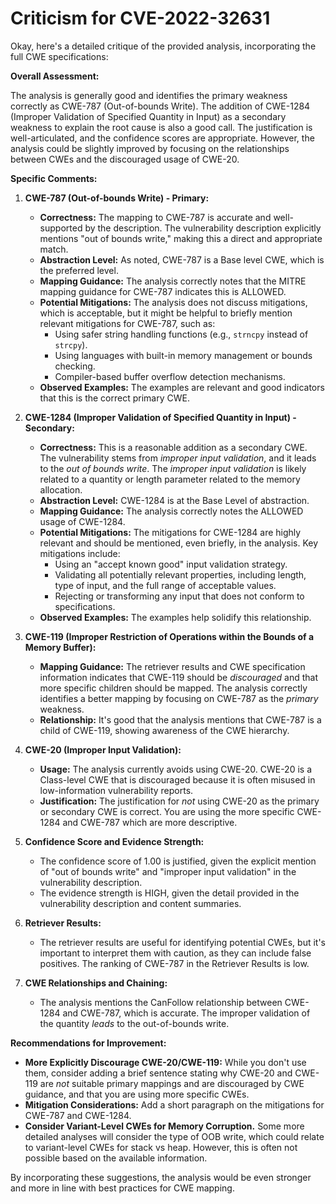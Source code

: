 # Criticism for CVE-2022-32631

Okay, here's a detailed critique of the provided analysis, incorporating the full CWE specifications:

**Overall Assessment:**

The analysis is generally good and identifies the primary weakness correctly as CWE-787 (Out-of-bounds Write). The addition of CWE-1284 (Improper Validation of Specified Quantity in Input) as a secondary weakness to explain the root cause is also a good call. The justification is well-articulated, and the confidence scores are appropriate. However, the analysis could be slightly improved by focusing on the relationships between CWEs and the discouraged usage of CWE-20.

**Specific Comments:**

1.  **CWE-787 (Out-of-bounds Write) - Primary:**

    *   **Correctness:**  The mapping to CWE-787 is accurate and well-supported by the description. The vulnerability description explicitly mentions "out of bounds write," making this a direct and appropriate match.
    *   **Abstraction Level:** As noted, CWE-787 is a Base level CWE, which is the preferred level.
    *   **Mapping Guidance:** The analysis correctly notes that the MITRE mapping guidance for CWE-787 indicates this is ALLOWED.
    *   **Potential Mitigations:**  The analysis does not discuss mitigations, which is acceptable, but it might be helpful to briefly mention relevant mitigations for CWE-787, such as:
        *   Using safer string handling functions (e.g., `strncpy` instead of `strcpy`).
        *   Using languages with built-in memory management or bounds checking.
        *   Compiler-based buffer overflow detection mechanisms.
    *   **Observed Examples:** The examples are relevant and good indicators that this is the correct primary CWE.

2.  **CWE-1284 (Improper Validation of Specified Quantity in Input) - Secondary:**

    *   **Correctness:** This is a reasonable addition as a secondary CWE.  The vulnerability stems from *improper input validation*, and it leads to the *out of bounds write*. The *improper input validation* is likely related to a quantity or length parameter related to the memory allocation.
    *   **Abstraction Level:** CWE-1284 is at the Base Level of abstraction.
    *   **Mapping Guidance:** The analysis correctly notes the ALLOWED usage of CWE-1284.
    *   **Potential Mitigations:** The mitigations for CWE-1284 are highly relevant and should be mentioned, even briefly, in the analysis. Key mitigations include:
        *   Using an "accept known good" input validation strategy.
        *   Validating all potentially relevant properties, including length, type of input, and the full range of acceptable values.
        *   Rejecting or transforming any input that does not conform to specifications.
    *   **Observed Examples:** The examples help solidify this relationship.

3.  **CWE-119 (Improper Restriction of Operations within the Bounds of a Memory Buffer):**

    *   **Mapping Guidance:** The retriever results and CWE specification information indicates that CWE-119 should be *discouraged* and that more specific children should be mapped. The analysis correctly identifies a better mapping by focusing on CWE-787 as the *primary* weakness.
    *   **Relationship:** It's good that the analysis mentions that CWE-787 is a child of CWE-119, showing awareness of the CWE hierarchy.

4.  **CWE-20 (Improper Input Validation):**

    *   **Usage:**  The analysis currently avoids using CWE-20. CWE-20 is a Class-level CWE that is discouraged because it is often misused in low-information vulnerability reports.
    *   **Justification:**  The justification for *not* using CWE-20 as the primary or secondary CWE is correct. You are using the more specific CWE-1284 and CWE-787 which are more descriptive.

5.  **Confidence Score and Evidence Strength:**

    *   The confidence score of 1.00 is justified, given the explicit mention of "out of bounds write" and "improper input validation" in the vulnerability description.
    *   The evidence strength is HIGH, given the detail provided in the vulnerability description and content summaries.

6.  **Retriever Results:**

    *   The retriever results are useful for identifying potential CWEs, but it's important to interpret them with caution, as they can include false positives.  The ranking of CWE-787 in the Retriever Results is low.

7.  **CWE Relationships and Chaining:**

    *   The analysis mentions the CanFollow relationship between CWE-1284 and CWE-787, which is accurate. The improper validation of the quantity *leads* to the out-of-bounds write.

**Recommendations for Improvement:**

*   **More Explicitly Discourage CWE-20/CWE-119:** While you don't use them, consider adding a brief sentence stating why CWE-20 and CWE-119 are *not* suitable primary mappings and are discouraged by CWE guidance, and that you are using more specific CWEs.
*   **Mitigation Considerations:**  Add a short paragraph on the mitigations for CWE-787 and CWE-1284.
*   **Consider Variant-Level CWEs for Memory Corruption.** Some more detailed analyses will consider the type of OOB write, which could relate to variant-level CWEs for stack vs heap. However, this is often not possible based on the available information.

By incorporating these suggestions, the analysis would be even stronger and more in line with best practices for CWE mapping.